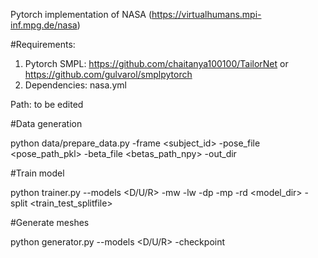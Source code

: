 Pytorch implementation of NASA 
(https://virtualhumans.mpi-inf.mpg.de/nasa)

#Requirements:

1. Pytorch SMPL: https://github.com/chaitanya100100/TailorNet
or
   https://github.com/gulvarol/smplpytorch
2. Dependencies: nasa.yml

Path: to be edited

#Data generation

python data/prepare_data.py -frame <subject_id> -pose_file <pose_path_pkl> -beta_file <betas_path_npy> -out_dir <save data path>

#Train model

python trainer.py --models <D/U/R>  -mw <minimal loss weight>  -lw <label loss weight>  -dp <data path>  -mp <smpl mesh path>  -rd <model_dir> -split <train_test_splitfile>

#Generate meshes

python generator.py --models  <D/U/R> -checkpoint <ckpt> 
